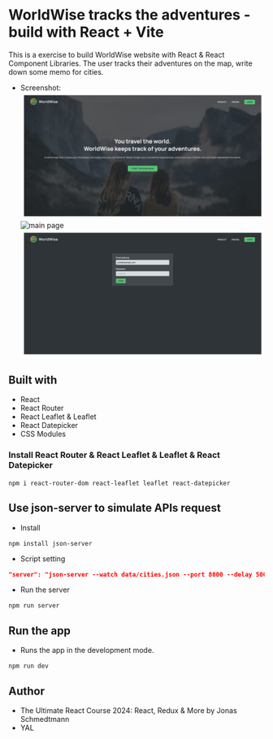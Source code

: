 # WorldWise tracks the adventures - build with React + Vite

This is a exercise to build WorldWise website with React & React Component Libraries. The user tracks their adventures on the map, write down some memo for cities.

- Screenshot:
  ![home page](./screenshot/homepage.png)
  ![main page](./screenshot/main_page.png)
  ![login page](./screenshot/login_page.png)

## Built with

- React
- React Router
- React Leaflet & Leaflet
- React Datepicker
- CSS Modules

### Install React Router & React Leaflet & Leaflet & React Datepicker

```Shell
npm i react-router-dom react-leaflet leaflet react-datepicker
```

## Use json-server to simulate APIs request

- Install

```Shell
npm install json-server
```

- Script setting

```JSON
"server": "json-server --watch data/cities.json --port 8000 --delay 500"
```

- Run the server

```Shell
npm run server
```

## Run the app

- Runs the app in the development mode.

```Shell
npm run dev
```

## Author

- The Ultimate React Course 2024: React, Redux & More by Jonas Schmedtmann
- YAL
